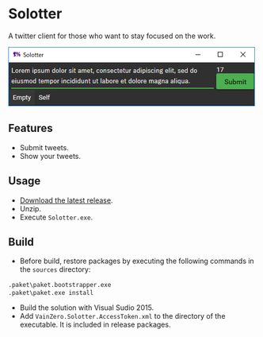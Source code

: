 # Solotter
A twitter client for those who want to stay focused on the work.

![Screenshot](documents/screenshot.png)

## Features
- Submit tweets.
- Show your tweets.

## Usage
- [Download the latest release](https://github.com/vain0/VainZero.Solotter/releases/latest).
- Unzip.
- Execute `Solotter.exe`.

## Build
- Before build, restore packages by executing the following commands in the `sources` directory:

```
.paket\paket.bootstrapper.exe
.paket\paket.exe install
```

- Build the solution with Visual Sudio 2015.
- Add ``VainZero.Solotter.AccessToken.xml`` to the directory of the executable. It is included in release packages.
